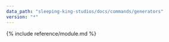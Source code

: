 ```yaml
---
data_path: "sleeping-king-studios/docs/commands/generators"
version: "*"
---
```


{% include reference/module.md %}
